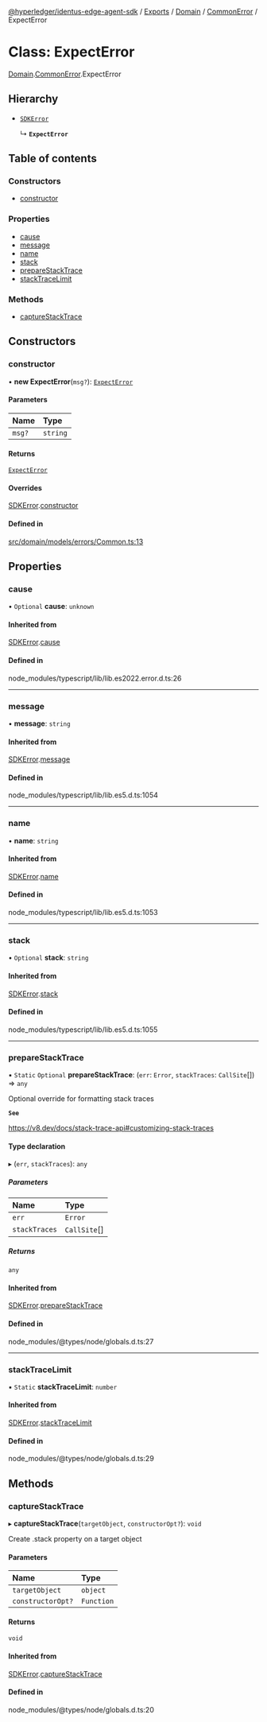 [@hyperledger/identus-edge-agent-sdk](../README.md) / [Exports](../modules.md) / [Domain](../modules/Domain.md) / [CommonError](../modules/Domain.CommonError.md) / ExpectError

# Class: ExpectError

[Domain](../modules/Domain.md).[CommonError](../modules/Domain.CommonError.md).ExpectError

## Hierarchy

- [`SDKError`](Domain.CommonError.SDKError.md)

  ↳ **`ExpectError`**

## Table of contents

### Constructors

- [constructor](Domain.CommonError.ExpectError.md#constructor)

### Properties

- [cause](Domain.CommonError.ExpectError.md#cause)
- [message](Domain.CommonError.ExpectError.md#message)
- [name](Domain.CommonError.ExpectError.md#name)
- [stack](Domain.CommonError.ExpectError.md#stack)
- [prepareStackTrace](Domain.CommonError.ExpectError.md#preparestacktrace)
- [stackTraceLimit](Domain.CommonError.ExpectError.md#stacktracelimit)

### Methods

- [captureStackTrace](Domain.CommonError.ExpectError.md#capturestacktrace)

## Constructors

### constructor

• **new ExpectError**(`msg?`): [`ExpectError`](Domain.CommonError.ExpectError.md)

#### Parameters

| Name | Type |
| :------ | :------ |
| `msg?` | `string` |

#### Returns

[`ExpectError`](Domain.CommonError.ExpectError.md)

#### Overrides

[SDKError](Domain.CommonError.SDKError.md).[constructor](Domain.CommonError.SDKError.md#constructor)

#### Defined in

[src/domain/models/errors/Common.ts:13](https://github.com/hyperledger/identus-edge-agent-sdk-ts/blob/7eadfa3c5dda4c81079844b2a47014b3c9b03dac/src/domain/models/errors/Common.ts#L13)

## Properties

### cause

• `Optional` **cause**: `unknown`

#### Inherited from

[SDKError](Domain.CommonError.SDKError.md).[cause](Domain.CommonError.SDKError.md#cause)

#### Defined in

node_modules/typescript/lib/lib.es2022.error.d.ts:26

___

### message

• **message**: `string`

#### Inherited from

[SDKError](Domain.CommonError.SDKError.md).[message](Domain.CommonError.SDKError.md#message)

#### Defined in

node_modules/typescript/lib/lib.es5.d.ts:1054

___

### name

• **name**: `string`

#### Inherited from

[SDKError](Domain.CommonError.SDKError.md).[name](Domain.CommonError.SDKError.md#name)

#### Defined in

node_modules/typescript/lib/lib.es5.d.ts:1053

___

### stack

• `Optional` **stack**: `string`

#### Inherited from

[SDKError](Domain.CommonError.SDKError.md).[stack](Domain.CommonError.SDKError.md#stack)

#### Defined in

node_modules/typescript/lib/lib.es5.d.ts:1055

___

### prepareStackTrace

▪ `Static` `Optional` **prepareStackTrace**: (`err`: `Error`, `stackTraces`: `CallSite`[]) => `any`

Optional override for formatting stack traces

**`See`**

https://v8.dev/docs/stack-trace-api#customizing-stack-traces

#### Type declaration

▸ (`err`, `stackTraces`): `any`

##### Parameters

| Name | Type |
| :------ | :------ |
| `err` | `Error` |
| `stackTraces` | `CallSite`[] |

##### Returns

`any`

#### Inherited from

[SDKError](Domain.CommonError.SDKError.md).[prepareStackTrace](Domain.CommonError.SDKError.md#preparestacktrace)

#### Defined in

node_modules/@types/node/globals.d.ts:27

___

### stackTraceLimit

▪ `Static` **stackTraceLimit**: `number`

#### Inherited from

[SDKError](Domain.CommonError.SDKError.md).[stackTraceLimit](Domain.CommonError.SDKError.md#stacktracelimit)

#### Defined in

node_modules/@types/node/globals.d.ts:29

## Methods

### captureStackTrace

▸ **captureStackTrace**(`targetObject`, `constructorOpt?`): `void`

Create .stack property on a target object

#### Parameters

| Name | Type |
| :------ | :------ |
| `targetObject` | `object` |
| `constructorOpt?` | `Function` |

#### Returns

`void`

#### Inherited from

[SDKError](Domain.CommonError.SDKError.md).[captureStackTrace](Domain.CommonError.SDKError.md#capturestacktrace)

#### Defined in

node_modules/@types/node/globals.d.ts:20
